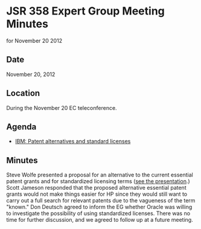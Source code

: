 # JSR 358 Expert Group Meeting Minutes  
for November 20 2012

## **Date**

November 20, 2012

## Location

During the November 20 EC teleconference.

## **Agenda**

*   [IBM: Patent alternatives and standard licenses](/files/Meeting%20Materials/Patent-Altenatives-and-Standard-Licenses.pdf)

## Minutes

Steve Wolfe presented a proposal for an alternative to the current essential patent grants and for standardized licensing terms ([see the presentation](/files/Meeting%20Materials/Patent-Altenatives-and-Standard-Licenses.pdf).) Scott Jameson responded that the proposed alternative essential patent grants would not make things easier for HP since they would still want to carry out a full search for relevant patents due to the vagueness of the term "known." Don Deutsch agreed to inform the EG whether Oracle was willing to investigate the possibility of using standardized licenses. There was no time for further discussion, and we agreed to follow up at a future meeting.